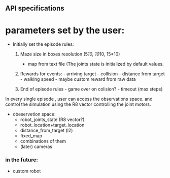 ## API specifications

# parameters set by the user:

* Initially set the episode rules:
    1. Maze size in boxes resolution (5*10, 10*10, 15*10)
        * map from text file
       (The joints state is initialized by default values.
        
    2. Rewards for events: 
      - arriving target
      - collision 
      - distance from target
      - walking speed 
      - maybe custom reward from raw data

    3. End of episode rules
      - game over on colision?
      - timeout (max steps)

In every single episode , user can access the observations space.
and control the simulation using the R8 vector controlling the joint motors.

* obeservetion space: 
  - robot_joints_state (R8 vector?)
  - robot_location+target_location 
  - distance_from_target (l2)
  - fixed_map 
  - combinations of them
  - (later) cameras 


### in the future:
* custom robot
